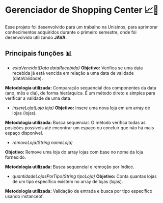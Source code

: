 
# Gerenciador de Shopping Center 📈🚀

Esse projeto foi desenvolvido para um trabalho na Unisinos, para aprimorar conhecimentos adquiridos durante o primeiro semestre, onde foi desenvolvido utilizando **JAVA**.

## Principais funções 📊

- *estaVencido(Data dataRecebida)*
**Objetivo:** Verifica se uma data recebida já está vencida em relação a uma data de validade (dataValidade).

**Metodologia utilizada:** Comparação sequencial dos componentes da data (ano, mês e dia), de forma hierárquica. É um método direto e simples para verificar a validade de uma data.

- *insereLoja(Loja loja)*
**Objetivo:** Insere uma nova loja em um array de lojas (lojas).

**Metodologia utilizada:** Busca sequencial. O método verifica todas as posições possíveis até encontrar um espaço ou concluir que não há mais espaço disponível.

- *removeLoja(String nomeLoja)*

**Objetivo:** Remove uma loja do array lojas com base no nome da loja fornecido.

**Metodologia utilizada:** Busca sequencial e remoção por índice.

- *quantidadeLojasPorTipo(String tipoLoja)*
**Objetivo:** Conta quantas lojas de um tipo específico existem no array de lojas (lojas).

**Metodologia utilizada:** Validação de entrada e busca por tipo específico usando instanceof.


